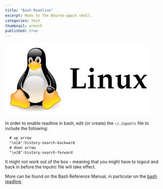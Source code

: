 ```yaml
---
title: "Bash Readline"
excerpt: Mods to the Bourne-again shell. 
categories: tech
thumbnail: wrench
published: true
---
```

!["Linux"](/images/linux.png)

In order to enable readline in bash, edit (or create) the <code>~/.inputrc</code> file to include the following:

```
  # up arrow
  "\e[A":history-search-backward
  # down arrow
  "\e[B":history-search-forward
```

It might not work out of the box - meaning that you might have to logout and back in before the inputrc file will take effect.

More can be found on the Bash Reference Manual, in particular on the [bash readline](http://www.gnu.org/software/bash/manual/bashref.html#Readline-Interaction).

